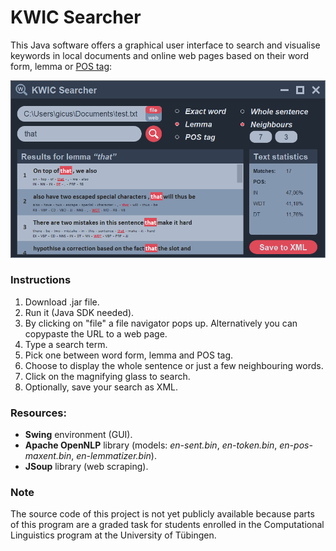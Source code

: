 # KWIC Searcher

This Java software offers a graphical user interface to search and visualise keywords in local documents and online web pages based on their
word form, lemma or [POS tag](https://www.ling.upenn.edu/courses/Fall_2003/ling001/penn_treebank_pos.html):

![View of the GUI](images/KWICSearcherGUI.png)

### Instructions

1. Download .jar file.
2. Run it (Java SDK needed).
3. By clicking on "file" a file navigator pops up. Alternatively you can copypaste the URL to a web page.
4. Type a search term.
5. Pick one between word form, lemma and POS tag.
5. Choose to display the whole sentence or just a few neighbouring words.
6. Click on the magnifying glass to search.
7. Optionally, save your search as XML.


### Resources:

- **Swing** environment (GUI).
- **Apache OpenNLP** library (models: _en-sent.bin_, _en-token.bin_, _en-pos-maxent.bin_, _en-lemmatizer.bin_).
- **JSoup** library (web scraping).


### Note

The source code of this project is not yet publicly available because parts of this program are a graded task for
students enrolled in the Computational Linguistics program at the University of Tübingen.
